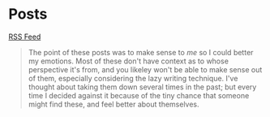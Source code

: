 # Posts

[RSS Feed](/index.xml)

> The point of these posts was to make sense to *me* so I could  better my emotions. Most of these don't have context as to whose  perspective it's from, and you likeley won't be able to make sense out  of them, especially considering the lazy writing technique. I've thought about taking them down several times in the past; but every time I  decided against it because of the tiny chance that someone might find  these, and feel better about themselves.
